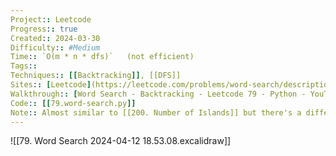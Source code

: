 ```yaml
---
Project:: Leetcode
Progress:: true
Created:: 2024-03-30
Difficulty:: #Medium 
Time:: `O(m * n * dfs)`   (not efficient)
Tags:: 
Techniques:: [[Backtracking]], [[DFS]]
Sites:: [Leetcode](https://leetcode.com/problems/word-search/description/)
Walkthrough:: [Word Search - Backtracking - Leetcode 79 - Python - YouTube](https://www.youtube.com/watch?v=pfiQ_PS1g8E)
Code:: [[79.word-search.py]]
Note:: Almost similar to [[200. Number of Islands]] but there's a different in **path** and **visit**, word search is better with [[DFS]] but Number of is lands is better with **bfs**
---
```


![[79. Word Search 2024-04-12 18.53.08.excalidraw]]